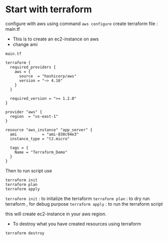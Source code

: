 # Start with terraform

configure with aws using command ` aws configure `
create terraform file : main.tf
- This is to create an ec2-instance on aws
- change ami

`main.tf`
```
terraform {
  required_providers {
    aws = {
      source  = "hashicorp/aws"
      version = "~> 4.16"
    }
  }

  required_version = ">= 1.2.0"
}

provider "aws" {
  region  = "us-east-1"
}

resource "aws_instance" "app_server" {
  ami           = "ami-830c94e3"
  instance_type = "t2.micro"

  tags = {
    Name = "Terraform_Demo"
  }
}

```
Then to run script use
```
terraform init
terraform plan
terraform apply
```


`terraform init` : to initalize the terraform
`terraform plan` : to dry run terraform , for debug purpose
`terraform apply` : to run the terraform script


this will create ec2-instance in your aws region.

- To destroy what you have created resources using terraform 

```
terraform destroy
```
